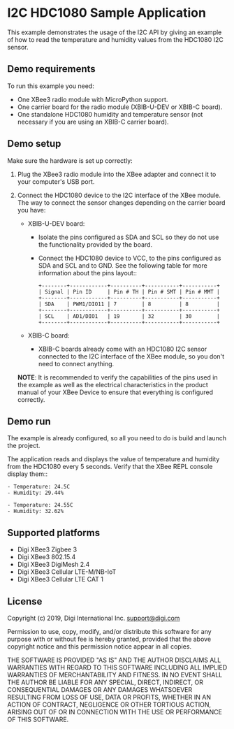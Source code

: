 I2C HDC1080 Sample Application
==============================

This example demonstrates the usage of the I2C API by giving an example of how
to read the temperature and humidity values from the HDC1080 I2C sensor.

Demo requirements
-----------------

To run this example you need:

* One XBee3 radio module with MicroPython support.
* One carrier board for the radio module (XBIB-U-DEV or XBIB-C board).
* One standalone HDC1080 humidity and temperature sensor (not necessary if you
  are using an XBIB-C carrier board).

Demo setup
----------

Make sure the hardware is set up correctly:

1. Plug the XBee3 radio module into the XBee adapter and connect it to your
   computer's USB port.
2. Connect the HDC1080 device to the I2C interface of the XBee module. The way
   to connect the sensor changes depending on the carrier board you have:

   * XBIB-U-DEV board:

     * Isolate the pins configured as SDA and SCL so they do not use the
       functionality provided by the board.
     * Connect the HDC1080 device to VCC, to the pins configured as SDA and SCL
       and to GND. See the following table for more information about the pins
       layout::

           +--------+------------+----------+-----------+-----------+
           | Signal | Pin ID     | Pin # TH | Pin # SMT | Pin # MMT |
           +--------+------------+----------+-----------+-----------+
           | SDA    | PWM1/DIO11 | 7        | 8         | 8         |
           +--------+------------+----------+-----------+-----------+
           | SCL    | AD1/DIO1   | 19       | 32        | 30        |
           +--------+------------+----------+-----------+-----------+

   * XBIB-C board:

     * XBIB-C boards already come with an HDC1080 I2C sensor connected to the
       I2C interface of the XBee module, so you don't need to connect anything.

   **NOTE**: It is recommended to verify the capabilities of the pins used in
   the example as well as the electrical characteristics in the product manual
   of your XBee Device to ensure that everything is configured correctly.

Demo run
--------

The example is already configured, so all you need to do is build and launch
the project.

The application reads and displays the value of temperature and humidity from
the HDC1080 every 5 seconds. Verify that the XBee REPL console display them::

    - Temperature: 24.5C
    - Humidity: 29.44%

    - Temperature: 24.55C
    - Humidity: 32.62%

Supported platforms
-------------------

* Digi XBee3 Zigbee 3
* Digi XBee3 802.15.4
* Digi XBee3 DigiMesh 2.4
* Digi XBee3 Cellular LTE-M/NB-IoT
* Digi XBee3 Cellular LTE CAT 1

License
-------

Copyright (c) 2019, Digi International Inc. <support@digi.com>

Permission to use, copy, modify, and/or distribute this software for any
purpose with or without fee is hereby granted, provided that the above
copyright notice and this permission notice appear in all copies.

THE SOFTWARE IS PROVIDED "AS IS" AND THE AUTHOR DISCLAIMS ALL WARRANTIES
WITH REGARD TO THIS SOFTWARE INCLUDING ALL IMPLIED WARRANTIES OF
MERCHANTABILITY AND FITNESS. IN NO EVENT SHALL THE AUTHOR BE LIABLE FOR
ANY SPECIAL, DIRECT, INDIRECT, OR CONSEQUENTIAL DAMAGES OR ANY DAMAGES
WHATSOEVER RESULTING FROM LOSS OF USE, DATA OR PROFITS, WHETHER IN AN
ACTION OF CONTRACT, NEGLIGENCE OR OTHER TORTIOUS ACTION, ARISING OUT OF
OR IN CONNECTION WITH THE USE OR PERFORMANCE OF THIS SOFTWARE.